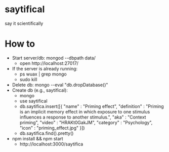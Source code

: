 # saytifical
say it scientifically

# How to
- Start server/db: mongod --dbpath data/
    - open http://localhost:27017/
- If the server is already running:
    - ps wuax | grep mongo
    - sudo kill <PID>
- Delete db: mongo <dbname> --eval "db.dropDatabase()"
- Create db (e.g., saytifical):
    - mongo
    - use saytifical
    - db.saytifica.insert([{
          "name" : "Priming effect",
          "definition" : "Priming is an implicit memory effect in which exposure to one stimulus influences a response to another stimulus.",
          "aka" : "Context priming",
          "video" : "HRAKt0GakJM",
          "category" : "Psychology",
          "icon" : "priming_effect.jpg"
        }])
    - db.saytifica.find().pretty()
- npm install && npm start
    - http://localhost:3000/saytifica
